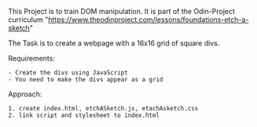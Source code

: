 This Project is to train DOM manipulation. It is part of the Odin-Project curriculum "https://www.theodinproject.com/lessons/foundations-etch-a-sketch"

The Task is to create a webpage with a 16x16 grid of square divs.

Requirements: 

    - Create the divs using JavaScript
    - You need to make the divs appear as a grid

Approach:

    1. create index.html, etchASketch.js, etachAsketch.css
    2. link script and stylesheet to index.html